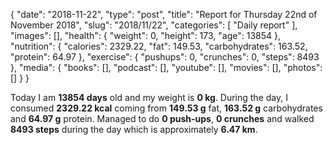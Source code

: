 {
    "date": "2018-11-22",
    "type": "post",
    "title": "Report for Thursday 22nd of November 2018",
    "slug": "2018\/11\/22",
    "categories": [
        "Daily report"
    ],
    "images": [],
    "health": {
        "weight": 0,
        "height": 173,
        "age": 13854
    },
    "nutrition": {
        "calories": 2329.22,
        "fat": 149.53,
        "carbohydrates": 163.52,
        "protein": 64.97
    },
    "exercise": {
        "pushups": 0,
        "crunches": 0,
        "steps": 8493
    },
    "media": {
        "books": [],
        "podcast": [],
        "youtube": [],
        "movies": [],
        "photos": []
    }
}

Today I am <strong>13854 days</strong> old and my weight is <strong>0 kg</strong>. During the day, I consumed <strong>2329.22 kcal</strong> coming from <strong>149.53 g</strong> fat, <strong>163.52 g</strong> carbohydrates and <strong>64.97 g</strong> protein. Managed to do <strong>0 push-ups</strong>, <strong>0 crunches</strong> and walked <strong>8493 steps</strong> during the day which is approximately <strong>6.47 km</strong>.